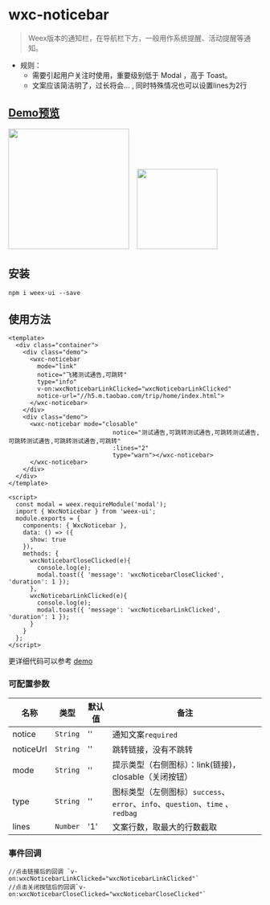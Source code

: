 # wxc-noticebar 

> Weex版本的通知栏，在导航栏下方，一般用作系统提醒、活动提醒等通知。

- 规则：
    - 需要引起用户关注时使用，重要级别低于 Modal ，高于 Toast。
    - 文案应该简洁明了，过长将会... , 同时特殊情况也可以设置lines为2行


## [Demo预览](https://h5.m.taobao.com/trip/wxc-noticebar/index.html?_wx_tpl=https%3A%2F%2Fh5.m.taobao.com%2Ftrip%2Fwxc-noticebar%2Fdemo%2Findex.native-min.js)
<img src="https://gw.alipayobjects.com/zos/rmsportal/OqoNjzRcScxffFCyMpnR.gif" width="240"/>&nbsp;&nbsp;&nbsp;&nbsp;<img src="http://gtms01.alicdn.com/tfs/TB18V3aSpXXXXboXpXXXXXXXXXX-200-200.png" width="160"/>

## 安装

```shell
npm i weex-ui --save
```

## 使用方法

```vue
<template>
  <div class="container">
    <div class="demo">
      <wxc-noticebar
        mode="link"
        notice="飞猪测试通告,可跳转"
        type="info"
        v-on:wxcNoticebarLinkClicked="wxcNoticebarLinkClicked"
        notice-url="//h5.m.taobao.com/trip/home/index.html">
      </wxc-noticebar>
    </div>
    <div class="demo">
      <wxc-noticebar mode="closable"
                             notice="测试通告,可跳转测试通告,可跳转测试通告,可跳转测试通告,可跳转测试通告,可跳转"
                             :lines="2"
                             type="warn"></wxc-noticebar>
      </wxc-noticebar>
    </div>
  </div>
</template>

<script>
  const modal = weex.requireModule('modal');
  import { WxcNoticebar } from 'weex-ui';
  module.exports = {
    components: { WxcNoticebar },
    data: () => ({
      show: true
    }),
    methods: {
      wxcNoticebarCloseClicked(e){
        console.log(e);
        modal.toast({ 'message': 'wxcNoticebarCloseClicked', 'duration': 1 });
      },
      wxcNoticebarLinkClicked(e){
        console.log(e);
        modal.toast({ 'message': 'wxcNoticebarLinkClicked', 'duration': 1 });
      }
    }
  };
</script>

```

更详细代码可以参考 [demo](https://github.com/alibaba/weex-ui/blob/master/example/noticebar/index.vue)


### 可配置参数

| 名称      | 类型     | 默认值   | 备注  |
|-------------|------------|--------|-----|
| notice | `String` | '' | 通知文案`required` |
| noticeUrl | `String` | '' | 跳转链接，没有不跳转 |
| mode | `String` | '' | 提示类型（右侧图标）：link(链接)，closable（关闭按钮） |
| type | `String` | '' | 图标类型（左侧图标）`success`、`error`、`info`、`question`、`time` 、`redbag` |
|  lines | `Number` | '1' | 文案行数，取最大的行数截取 |


### 事件回调

```
//点击链接后的回调 `v-on:wxcNoticebarLinkClicked="wxcNoticebarLinkClicked"`
//点击关闭按钮后的回调`v-on:wxcNoticebarCloseClicked="wxcNoticebarCloseClicked"`
```

